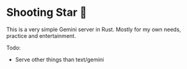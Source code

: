 # Shooting Star 🌠

This is a very simple Gemini server in Rust. Mostly for my own needs, practice and entertainment.

Todo:
- Serve other things than text/gemini

